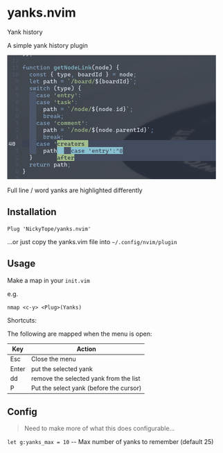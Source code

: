 # yanks.nvim
Yank history

A simple yank history plugin

![example](./example.png)

Full line / word yanks are highlighted differently

## Installation

```
Plug 'NickyTope/yanks.nvim'
```
...or just copy the yanks.vim file into `~/.config/nvim/plugin`

## Usage

Make a map in your `init.vim`

e.g.

```
nmap <c-y> <Plug>(Yanks)
```

Shortcuts:

The following are mapped when the menu is open:

| Key   | Action                                  |
| ---   | ---                                     |
| Esc   | Close the menu                          |
| Enter | put the selected yank                   |
| dd    | remove the selected yank from the list  |
| P     | Put the select yank (before the cursor) |

## Config

> Need to make more of what this does configurable...

`let g:yanks_max = 10` -- Max number of yanks to remember (default 25)
